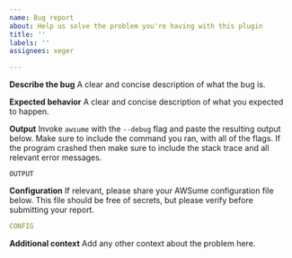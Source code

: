 ```yaml
---
name: Bug report
about: Help us solve the problem you're having with this plugin
title: ''
labels: ''
assignees: xeger

---
```


**Describe the bug**
A clear and concise description of what the bug is.

**Expected behavior**
A clear and concise description of what you expected to happen.

**Output**
Invoke `awsume` with the `--debug` flag and paste the resulting output below. Make sure to include the command you ran, with all of the flags. If the program crashed then make sure to include the stack trace and all relevant error messages.

```
OUTPUT
```


**Configuration**
If relevant, please share your AWSume configuration file below. This file should be free of secrets, but please verify before submitting your report.

```yaml
CONFIG
```

**Additional context**
Add any other context about the problem here.
